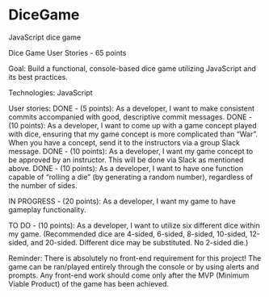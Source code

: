 # DiceGame
JavaScript dice game

Dice Game User Stories - 65 points

Goal: Build a functional, console-based dice game utilizing JavaScript and its best practices.

Technologies: JavaScript

User stories:
DONE - (5 points): As a developer, I want to make consistent commits accompanied with good, descriptive commit messages.
DONE - (10 points): As a developer, I want to come up with a game concept played with dice, ensuring that my game concept is more complicated than “War”. When you have a concept, send it to the instructors via a group Slack message.
DONE - (10 points): As a developer, I want my game concept to be approved by an instructor. This will be done via Slack as mentioned above.
DONE - (10 points): As a developer, I want to have one function capable of “rolling a die” (by generating a random number), regardless of the number of sides.

IN PROGRESS - (20 points): As a developer, I want my game to have gameplay functionality.

TO DO - (10 points): As a developer, I want to utilize six different dice within my game. (Recommended dice are 4-sided, 6-sided, 8-sided, 10-sided, 12-sided, and 20-sided. Different dice may be substituted. No 2-sided die.)

Reminder: There is absolutely no front-end requirement for this project! The game can be ran/played entirely through the console or by using alerts and prompts. Any front-end work should come only after the MVP (Minimum Viable Product) of the game has been achieved.